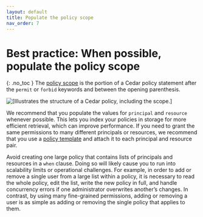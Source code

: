 ```yaml
---
layout: default
title: Populate the policy scope
nav_order: 7
---
```


# Best practice: When possible, populate the policy scope
{: .no_toc }
The [policy scope](../overview/terminology.html#policy) is the portion of a Cedar policy statement after the `permit` or `forbid` keywords and between the opening parenthesis.

![\[Illustrates the structure of a Cedar policy, including the scope.\]](images/structure-of-policy.png)

We recommend that you populate the values for `principal` and `resource` whenever possible. This lets you index your policies in storage for more efficient retrieval, which can improve performance. If you need to grant the same permissions to many different principals or resources, we recommend that you use a [policy template](../policies/templates.html) and attach it to each principal and resource pair.

Avoid creating one large policy that contains lists of principals and resources in a `when` clause. Doing so will likely cause you to run into scalability limits or operational challenges. For example, in order to add or remove a single user from a large list within a policy, it is necessary to read the whole policy, edit the list, write the new policy in full, and handle concurrency errors if one administrator overwrites another’s changes. In contrast, by using many fine-grained permissions, adding or removing a user is as simple as adding or removing the single policy that applies to them.
